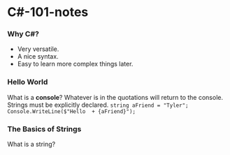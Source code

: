 # C#-101-notes
### Why C#?
- Very versatile.
- A nice syntax.
- Easy to learn more complex things later.
### Hello World
What is a __console__? Whatever is in the quotations will return to the console.
Strings must be explicitly declared.
```string aFriend = "Tyler";```
```Console.WriteLine($"Hello  + {aFriend}");```

### The Basics of Strings
What is a string?



